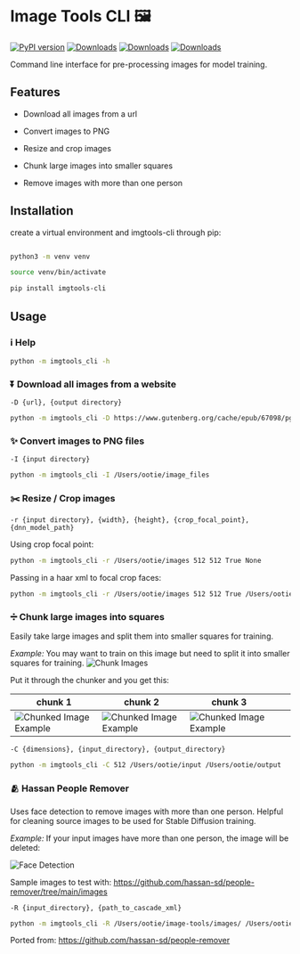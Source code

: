 # Image Tools CLI 🖼️
    
[![PyPI version](https://badge.fury.io/py/imgtools-cli.svg)](https://badge.fury.io/py/imgtools-cli)
[![Downloads](https://pepy.tech/badge/imgtools-cli)](https://pepy.tech/project/imgtools-cli)
[![Downloads](https://pepy.tech/badge/imgtools-cli/month)](https://pepy.tech/project/imgtools-cli)
[![Downloads](https://pepy.tech/badge/imgtools-cli/week)](https://pepy.tech/project/imgtools-cli)

Command line interface for pre-processing images for model training.

## Features

- Download all images from a url

- Convert images to PNG

- Resize and crop images

- Chunk large images into smaller squares

- Remove images with more than one person


## Installation

create a virtual environment and imgtools-cli through pip:

```bash

python3 -m venv venv

source venv/bin/activate

pip install imgtools-cli
```

## Usage

### ℹ️ Help

```bash
python -m imgtools_cli -h
```

### ⏬ Download all images from a website

```-D {url}, {output directory}```

```bash
python -m imgtools_cli -D https://www.gutenberg.org/cache/epub/67098/pg67098-images.html /Users/ootie/images
```

### ✨ Convert images to PNG files

```-I {input directory}```

```bash
python -m imgtools_cli -I /Users/ootie/image_files
```

### ✂️ Resize / Crop images

```-r {input directory}, {width}, {height}, {crop_focal_point}, {dnn_model_path}```

Using crop focal point:

```bash
python -m imgtools_cli -r /Users/ootie/images 512 512 True None
```

Passing in a haar xml to focal crop faces:

```bash
python -m imgtools_cli -r /Users/ootie/images 512 512 True /Users/ootie/models/haarcascade_frontalface_default.xml
```

### ➗ Chunk large images into squares

Easily take large images and split them into smaller squares for training.

_Example:_ You may want to train on this image but need to split it into smaller squares for training.
![Chunk Images](https://github.com/3ee-Games/image-tools/blob/main/examples/long.jpg) 

Put it through the chunker and you get this:

| chunk 1                                                                                              | chunk 2                                                                                                | chunk 3                                                                                                 |   |   |
|------------------------------------------------------------------------------------------------------|--------------------------------------------------------------------------------------------------------|---------------------------------------------------------------------------------------------------------|---|---|
| ![ Chunked Image Example ]( https://github.com/3ee-Games/image-tools/blob/main/examples/long_0_0.png ) | ![ Chunked Image Example ]( https://github.com/3ee-Games/image-tools/blob/main/examples/long_0_512.png ) | ![ Chunked Image Example ]( https://github.com/3ee-Games/image-tools/blob/main/examples/long_0_1024.png ) |   |   |



```-C {dimensions}, {input_directory}, {output_directory}```

```bash
python -m imgtools_cli -C 512 /Users/ootie/input /Users/ootie/output
```

### 🫂 Hassan People Remover

Uses face detection to remove images with more than one person. Helpful for cleaning source images to be used for Stable Diffusion training.

_Example:_ If your input images have more than one person, the image will be deleted:

![ Face Detection]( https://github.com/3ee-Games/image-tools/blob/main/examples/faces1.jpg )

Sample images to test with: https://github.com/hassan-sd/people-remover/tree/main/images

```-R {input_directory}, {path_to_cascade_xml}```

```bash
python -m imgtools_cli -R /Users/ootie/image-tools/images/ /Users/ootie/image-tools/examples/haarcascade_frontalface_default.xml
```

Ported from: https://github.com/hassan-sd/people-remover
